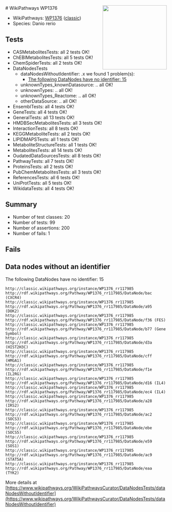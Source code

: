 <img style="float: right; width: 200px" src="https://upload.wikimedia.org/wikipedia/commons/thumb/8/83/Wplogo_with_text_500.png/640px-Wplogo_with_text_500.png" />
# WikiPathways WP1376

* WikiPathways: [WP1376](https://wikipathways.org/pathways/WP1376) ([classic](https://classic.wikipathways.org/instance/WP1376))
* Species: Danio rerio
## Tests
* CASMetabolitesTests: all 2 tests OK!
* ChEBIMetabolitesTests: all 5 tests OK!
* ChemSpiderTests: all 2 tests OK!
* DataNodesTests
    * dataNodesWithoutIdentifier: .x we found 1 problem(s):
        * [The following DataNodes have no identifier: 15](#8792c495)
    * unknownTypes_knownDatasource: .. all OK!
    * unknownTypes: .. all OK!
    * unknownTypes_Reactome: .. all OK!
    * otherDataSource: .. all OK!
* EnsemblTests: all 4 tests OK!
* GeneTests: all 4 tests OK!
* GeneralTests: all 13 tests OK!
* HMDBSecMetabolitesTests: all 3 tests OK!
* InteractionTests: all 8 tests OK!
* KEGGMetaboliteTests: all 2 tests OK!
* LIPIDMAPSTests: all 1 tests OK!
* MetaboliteStructureTests: all 1 tests OK!
* MetabolitesTests: all 14 tests OK!
* OudatedDataSourcesTests: all 8 tests OK!
* PathwayTests: all 7 tests OK!
* ProteinsTests: all 2 tests OK!
* PubChemMetabolitesTests: all 3 tests OK!
* ReferencesTests: all 6 tests OK!
* UniProtTests: all 5 tests OK!
* WikidataTests: all 4 tests OK!


## Summary

* Number of test classes: 20
* Number of tests: 99
* Number of assertions: 200
* Number of fails: 1

## Fails

<a name="8792c495" />

## Data nodes without an identifier

The following DataNodes have no identifier: 15
```
http://classic.wikipathways.org/instance/WP1376_rr117985 http://rdf.wikipathways.org/Pathway/WP1376_rr117985/DataNode/bac (CXCR4)
http://classic.wikipathways.org/instance/WP1376_rr117985 http://rdf.wikipathways.org/Pathway/WP1376_rr117985/DataNode/a95 (DOK2)
http://classic.wikipathways.org/instance/WP1376_rr117985 http://rdf.wikipathways.org/Pathway/WP1376_rr117985/DataNode/f36 (FES)
http://classic.wikipathways.org/instance/WP1376_rr117985 http://rdf.wikipathways.org/Pathway/WP1376_rr117985/DataNode/b77 (Gene Symbol)
http://classic.wikipathways.org/instance/WP1376_rr117985 http://rdf.wikipathways.org/Pathway/WP1376_rr117985/DataNode/d3a (HIST2H3C)
http://classic.wikipathways.org/instance/WP1376_rr117985 http://rdf.wikipathways.org/Pathway/WP1376_rr117985/DataNode/cff (HMGA1)
http://classic.wikipathways.org/instance/WP1376_rr117985 http://rdf.wikipathways.org/Pathway/WP1376_rr117985/DataNode/f1e (IL2RG)
http://classic.wikipathways.org/instance/WP1376_rr117985 http://rdf.wikipathways.org/Pathway/WP1376_rr117985/DataNode/d16 (IL4)
http://classic.wikipathways.org/instance/WP1376_rr117985 http://rdf.wikipathways.org/Pathway/WP1376_rr117985/DataNode/ec4 (IL4)
http://classic.wikipathways.org/instance/WP1376_rr117985 http://rdf.wikipathways.org/Pathway/WP1376_rr117985/DataNode/a28 (IRS2)
http://classic.wikipathways.org/instance/WP1376_rr117985 http://rdf.wikipathways.org/Pathway/WP1376_rr117985/DataNode/ac2 (SOCS3)
http://classic.wikipathways.org/instance/WP1376_rr117985 http://rdf.wikipathways.org/Pathway/WP1376_rr117985/DataNode/ebe (SOCS5)
http://classic.wikipathways.org/instance/WP1376_rr117985 http://rdf.wikipathways.org/Pathway/WP1376_rr117985/DataNode/e59 (SOS1)
http://classic.wikipathways.org/instance/WP1376_rr117985 http://rdf.wikipathways.org/Pathway/WP1376_rr117985/DataNode/ac9 (STAT5A)
http://classic.wikipathways.org/instance/WP1376_rr117985 http://rdf.wikipathways.org/Pathway/WP1376_rr117985/DataNode/eaa (TYK2)
```

More details at [https://www.wikipathways.org/WikiPathwaysCurator/DataNodesTests/dataNodesWithoutIdentifier](https://www.wikipathways.org/WikiPathwaysCurator/DataNodesTests/dataNodesWithoutIdentifier)

